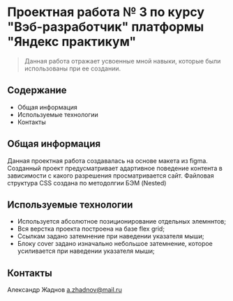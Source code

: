 # Проектная работа № 3 по курсу "Вэб-разработчик" платформы "Яндекс практикум"
> Данная работа отражает усвоенные мной навыки, которые были использованы при ее создании.


## Содержание
* Общая информация
* Используемые технологии
* Контакты


## Общая информация
Данная проектная работа создавалась на основе макета из figma. Созданный проект предусматривает адартивное поведение контента в зависимости с какого разрешения просматривается сайт. Файловая структура CSS создана по методолгии БЭМ  (Nested)


## Используемые технологии
- Используется абсолютное позиционирование отдельных элемннтов;
- Вся верстка проекта построена на базе flex grid;
- Ссылкам задано затемнение при наведении указателя мыши;
- Блоку cover задано изначально небольшое затемнение, которое усиливается при наведении указателя мыши;


## Контакты
Александр Жаднов a.zhadnov@mail.ru
